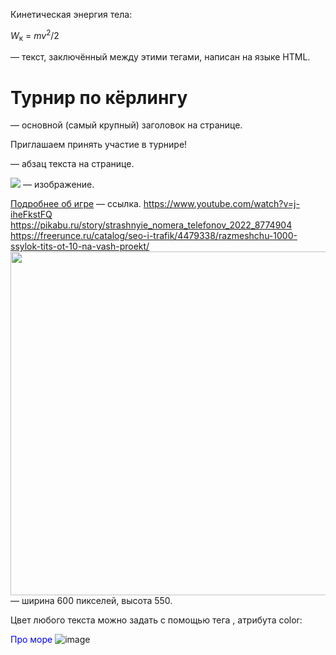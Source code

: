 <p>Кинетическая энергия тела:</p>
<p><var>W</var><sub>к</sub> = <var>m</var><var>v</var><sup>2</sup>/2</p>
<html></html> — текст, заключённый между этими тегами, написан на языке HTML.

<h1>Турнир по кёрлингу</h1> — основной (самый крупный) заголовок на странице.

<p>Приглашаем принять участие в турнире!</p> — абзац текста на странице.

<img src="/uploads/2020/09/curling-769673_640_0_1601463922.jpg"/> — изображение.

<a href="http://ru.sport-wiki.org/vidy-sporta/kyorling/">Подробнее об игре</a> — ссылка.
<meta>https://www.youtube.com/watch?v=j-iheFkstFQ
<meta>https://pikabu.ru/story/strashnyie_nomera_telefonov_2022_8774904
<meta>https://freerunce.ru/catalog/seo-i-trafik/4479338/razmeshchu-1000-ssylok-tits-ot-10-na-vash-proekt/
<img src="/uploads/2020/09/curling-769673_640_0_1601463922.jpg" width="600px" height="550px/"> — ширина 600 пикселей, высота 550.

Цвет любого текста можно задать с помощью тега <font>, атрибута color:

<font color="blue">Про море</font>
![image](https://github.com/kengo6090/kengo6090/assets/152714314/87f2423a-03b6-45eb-89af-6aaf067ad328)
